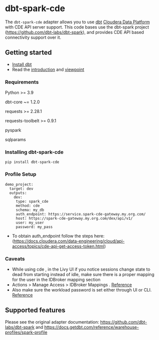 # dbt-spark-cde

The `dbt-spark-cde` adapter allows you to use [dbt](https://www.getdbt.com/) [Cloudera Data Platform](https://cloudera.com) with CDE API server support. This code bases use the dbt-spark project (https://github.com/dbt-labs/dbt-spark), and provides CDE API based connectivity support over it. 

## Getting started

- [Install dbt](https://docs.getdbt.com/docs/installation)
- Read the [introduction](https://docs.getdbt.com/docs/introduction/) and [viewpoint](https://docs.getdbt.com/docs/about/viewpoint/)

### Requirements

Python >= 3.9

dbt-core ~= 1.2.0

requests >= 2.28.1

requests-toolbelt >= 0.9.1

pyspark

sqlparams

### Installing dbt-spark-cde

`pip install dbt-spark-cde`

### Profile Setup

```
demo_project:
  target: dev
  outputs:
    dev:
     type: spark_cde
     method: cde
     schema: my_db
     auth_endpoint: https://service.spark-cde-gateway.my.org.com/
     host: https://spark-cde-gateway.my.org.com/dex/api/v1/
     user: my_user
     password: my_pass
```

- To obtain auth_endpoint follow the steps here: (https://docs.cloudera.com/data-engineering/cloud/api-access/topics/cde-api-get-access-token.html)

### Caveats
- While using cde , in the Livy UI if you notice sessions change state to dead from starting instead of idle, make sure there is a proper mapping for the user in the IDBroker mapping section 
- Actions > Manage Access > IDBroker Mappings . [Reference](https://docs.cloudera.com/cdf-datahub/7.2.15/flink-analyzing-data/topics/cdf-datahub-sa-create-idbroker-mapping.html)
- Also make sure the workload password is set either through UI or CLI. [Reference](https://docs.cloudera.com/management-console/cloud/user-management/topics/mc-setting-the-ipa-password.html)

## Supported features
Please see the original adapter documentation: https://github.com/dbt-labs/dbt-spark and https://docs.getdbt.com/reference/warehouse-profiles/spark-profile
